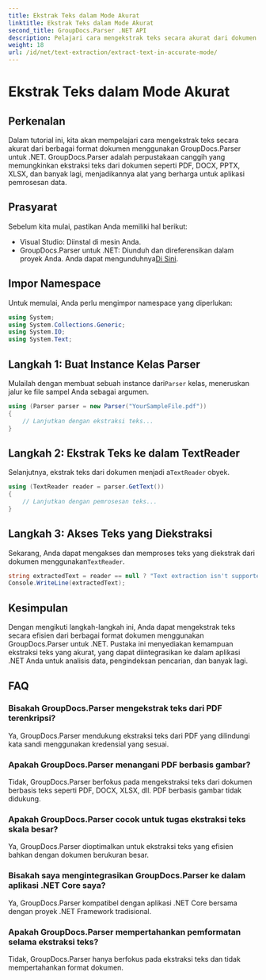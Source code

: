 ```yaml
---
title: Ekstrak Teks dalam Mode Akurat
linktitle: Ekstrak Teks dalam Mode Akurat
second_title: GroupDocs.Parser .NET API
description: Pelajari cara mengekstrak teks secara akurat dari dokumen di .NET menggunakan GroupDocs.Parser untuk pemrosesan data yang lancar.
weight: 18
url: /id/net/text-extraction/extract-text-in-accurate-mode/
---
```


# Ekstrak Teks dalam Mode Akurat

## Perkenalan
Dalam tutorial ini, kita akan mempelajari cara mengekstrak teks secara akurat dari berbagai format dokumen menggunakan GroupDocs.Parser untuk .NET. GroupDocs.Parser adalah perpustakaan canggih yang memungkinkan ekstraksi teks dari dokumen seperti PDF, DOCX, PPTX, XLSX, dan banyak lagi, menjadikannya alat yang berharga untuk aplikasi pemrosesan data.
## Prasyarat
Sebelum kita mulai, pastikan Anda memiliki hal berikut:
- Visual Studio: Diinstal di mesin Anda.
-  GroupDocs.Parser untuk .NET: Diunduh dan direferensikan dalam proyek Anda. Anda dapat mengunduhnya[Di Sini](https://releases.groupdocs.com/parser/net/).

## Impor Namespace
Untuk memulai, Anda perlu mengimpor namespace yang diperlukan:
```csharp
using System;
using System.Collections.Generic;
using System.IO;
using System.Text;
```
## Langkah 1: Buat Instance Kelas Parser
 Mulailah dengan membuat sebuah instance dari`Parser` kelas, meneruskan jalur ke file sampel Anda sebagai argumen.
```csharp
using (Parser parser = new Parser("YourSampleFile.pdf"))
{
    // Lanjutkan dengan ekstraksi teks...
}
```
## Langkah 2: Ekstrak Teks ke dalam TextReader
 Selanjutnya, ekstrak teks dari dokumen menjadi a`TextReader` obyek.
```csharp
using (TextReader reader = parser.GetText())
{
    // Lanjutkan dengan pemrosesan teks...
}
```
## Langkah 3: Akses Teks yang Diekstraksi
 Sekarang, Anda dapat mengakses dan memproses teks yang diekstrak dari dokumen menggunakan`TextReader`.
```csharp
string extractedText = reader == null ? "Text extraction isn't supported" : reader.ReadToEnd();
Console.WriteLine(extractedText);
```

## Kesimpulan
Dengan mengikuti langkah-langkah ini, Anda dapat mengekstrak teks secara efisien dari berbagai format dokumen menggunakan GroupDocs.Parser untuk .NET. Pustaka ini menyediakan kemampuan ekstraksi teks yang akurat, yang dapat diintegrasikan ke dalam aplikasi .NET Anda untuk analisis data, pengindeksan pencarian, dan banyak lagi.

## FAQ
### Bisakah GroupDocs.Parser mengekstrak teks dari PDF terenkripsi?
Ya, GroupDocs.Parser mendukung ekstraksi teks dari PDF yang dilindungi kata sandi menggunakan kredensial yang sesuai.
### Apakah GroupDocs.Parser menangani PDF berbasis gambar?
Tidak, GroupDocs.Parser berfokus pada mengekstraksi teks dari dokumen berbasis teks seperti PDF, DOCX, XLSX, dll. PDF berbasis gambar tidak didukung.
### Apakah GroupDocs.Parser cocok untuk tugas ekstraksi teks skala besar?
Ya, GroupDocs.Parser dioptimalkan untuk ekstraksi teks yang efisien bahkan dengan dokumen berukuran besar.
### Bisakah saya mengintegrasikan GroupDocs.Parser ke dalam aplikasi .NET Core saya?
Ya, GroupDocs.Parser kompatibel dengan aplikasi .NET Core bersama dengan proyek .NET Framework tradisional.
### Apakah GroupDocs.Parser mempertahankan pemformatan selama ekstraksi teks?
Tidak, GroupDocs.Parser hanya berfokus pada ekstraksi teks dan tidak mempertahankan format dokumen.